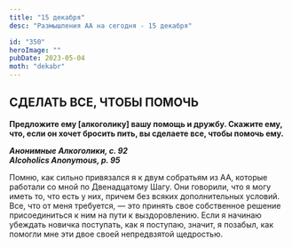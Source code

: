 ```yaml
---
title: "15 декабря"
desc: "Размышления АА на сегодня - 15 декабря"

id: "350"
heroImage: ""
pubDate: 2023-05-04
moth: "dekabr"
---
```


## СДЕЛАТЬ ВСЕ, ЧТОБЫ ПОМОЧЬ

**Предложите ему [алкоголику] вашу помощь и дружбу. Скажите ему, что, если он
хочет бросить пить, вы сделаете все, чтобы помочь ему.**

**_Анонимные Алкоголики, с. 92  
Alcoholics Anonymous, p. 95_**

Помню, как сильно привязался я к двум собратьям из АА, которые работали со
мной по Двенадцатому Шагу. Они говорили, что я могу иметь то, что есть у них,
причем без всяких дополнительных условий. Все, что от меня требуется, — это
принять свое собственное решение присоединиться к ним на пути к выздоровлению.
Если я начинаю убеждать новичка поступать, как я поступаю, значит, я позабыл,
как помогли мне эти двое своей непредвзятой щедростью.
